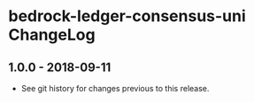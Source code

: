 # bedrock-ledger-consensus-uni ChangeLog

## 1.0.0 - 2018-09-11

- See git history for changes previous to this release.
